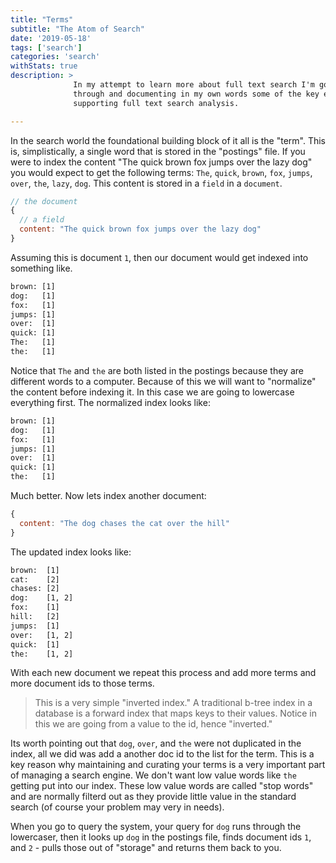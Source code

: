 ```yaml
---
title: "Terms"
subtitle: "The Atom of Search"
date: '2019-05-18'
tags: ['search']
categories: 'search'
withStats: true
description: >
              In my attempt to learn more about full text search I'm going
              through and documenting in my own words some of the key elements
              supporting full text search analysis.

---
```


In the search world the foundational building block of it all is the "term". This is, simplistically, a single word that is stored in the "postings" file. If you were to index the content "The quick brown fox jumps over the lazy dog" you would expect to get the following terms: `The`, `quick`, `brown`, `fox`, `jumps`, `over`, `the`, `lazy`, `dog`. This content is stored in a `field` in a `document`.

```js
// the document
{
  // a field
  content: "The quick brown fox jumps over the lazy dog"
}
```

Assuming this is document `1`, then our document would get indexed into something like.

```txt
brown: [1]
dog:   [1]
fox:   [1]
jumps: [1]
over:  [1]
quick: [1]
The:   [1]
the:   [1]
```

Notice that `The` and `the` are both listed in the postings because they are different words to a computer. Because of this we will want to "normalize" the content before indexing it. In this case we are going to lowercase everything first. The normalized index looks like:

```txt
brown: [1]
dog:   [1]
fox:   [1]
jumps: [1]
over:  [1]
quick: [1]
the:   [1]
```

Much better. Now lets index another document:

```js
{
  content: "The dog chases the cat over the hill"
}
```

The updated index looks like:

```txt
brown:  [1]
cat:    [2]
chases: [2]
dog:    [1, 2]
fox:    [1]
hill:   [2]
jumps:  [1]
over:   [1, 2]
quick:  [1]
the:    [1, 2]
```

With each new document we repeat this process and add more terms and more document ids to those terms.

> This is a very simple "inverted index." A traditional b-tree index in a database is a forward index that maps keys to their values. Notice in this we are going from a value to the id, hence "inverted."

Its worth pointing out that `dog`, `over`, and `the` were not duplicated in the index, all we did was add a another doc id to the list for the term. This is a key reason why maintaining and curating your terms is a very important part of  managing a search engine. We don't want low value words like `the` getting put into our index. These low value words are called "stop words" and are normally filterd out as they provide little value in the standard  search (of course your problem may very in needs).

When you go to query the system, your query for `dog` runs through the lowercaser, then it looks up `dog` in the postings file, finds document ids `1`, and `2` - pulls those out of "storage" and returns them back to you.
